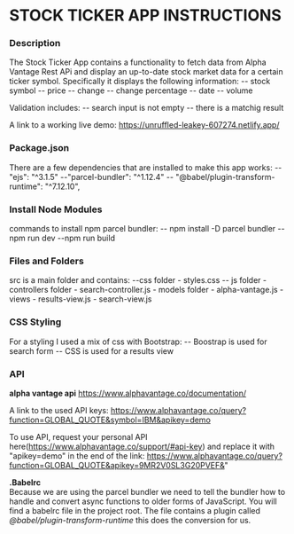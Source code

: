 

# STOCK TICKER APP INSTRUCTIONS 

### Description
The Stock Ticker App contains a functionality to fetch data from Alpha Vantage Rest APi and display an up-to-date stock market data for a certain ticker symbol. Specifically it displays the following information:
 -- stock symbol
 -- price
 -- change
 -- change percentage
 -- date
 -- volume

Validation includes: 
-- search input is not empty
-- there is a matchig result

A link to a working live demo: https://unruffled-leakey-607274.netlify.app/

### Package.json
There are a few dependencies that are installed to make this app works:
--"ejs": "^3.1.5"
--"parcel-bundler": "^1.12.4"
-- "@babel/plugin-transform-runtime": "^7.12.10",

### Install Node Modules
commands to install npm parcel bundler:
  -- npm install -D parcel bundler
   --npm run dev
   --npm run build

### Files and Folders
src is a main folder and contains:
--css folder
      - styles.css
-- js folder
      - controllers folder
           - search-controller.js
      - models folder
           - alpha-vantage.js
      - views
           - results-view.js
           - search-view.js

### CSS Styling
For a styling I used a mix of css with Bootstrap:
 -- Boostrap is used for search form
 -- CSS is used for a results view


### API
__alpha vantage api__ 
https://www.alphavantage.co/documentation/

A link to the used API keys:
https://www.alphavantage.co/query?function=GLOBAL_QUOTE&symbol=IBM&apikey=demo

To use API, request your personal API here(https://www.alphavantage.co/support/#api-key) and replace it with "apikey=demo" in the end of the link:
https://www.alphavantage.co/query?function=GLOBAL_QUOTE&apikey=9MR2V0SL3G20PVEF&"


__.Babelrc__  
Because we are using the parcel bundler we need to tell the bundler how to handle and convert async functions to older forms of JavaScript. You will find a babelrc file in the project root. The file contains a plugin called _@babel/plugin-transform-runtime_ this does the conversion for us.
    

   


